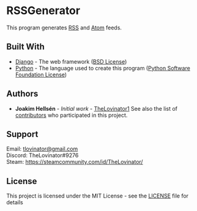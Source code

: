 # RSSGenerator
This program generates [RSS](https://en.wikipedia.org/wiki/RSS) and [Atom](https://en.wikipedia.org/wiki/Atom_(Web_standard)) feeds.


## Built With
* [Django](https://www.djangoproject.com/) - The web framework ([BSD License](https://github.com/django/django/blob/master/LICENSE)) 
* [Python](https://www.python.org/) - The language used to create this program ([Python Software Foundation License](https://docs.python.org/3/license.html))


## Authors
* **Joakim Hellsén** - *Initial work* - [TheLovinator1](https://github.com/TheLovinator1)
See also the list of [contributors](https://github.com/TheLovinator1/RSSGenerator/contributors) who participated in this project.

## Support

Email: tlovinator@gmail.com  
Discord: TheLovinator#9276  
Steam: https://steamcommunity.com/id/TheLovinator/  


## License
This project is licensed under the MIT License - see the [LICENSE](LICENSE) file for details
